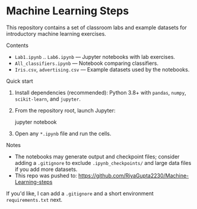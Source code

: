 # Machine Learning Steps

This repository contains a set of classroom labs and example datasets for introductory machine learning exercises.

Contents
- `Lab1.ipynb` .. `Lab6.ipynb` — Jupyter notebooks with lab exercises.
- `All_classifiers.ipynb` — Notebook comparing classifiers.
- `Iris.csv`, `advertising.csv` — Example datasets used by the notebooks.

Quick start
1. Install dependencies (recommended): Python 3.8+ with `pandas`, `numpy`, `scikit-learn`, and `jupyter`.
2. From the repository root, launch Jupyter:

   jupyter notebook

3. Open any `*.ipynb` file and run the cells.

Notes
- The notebooks may generate output and checkpoint files; consider adding a `.gitignore` to exclude `.ipynb_checkpoints/` and large data files if you add more datasets.
- This repo was pushed to: https://github.com/RiyaGupta2230/Machine-Learning-steps

If you'd like, I can add a `.gitignore` and a short environment `requirements.txt` next.
